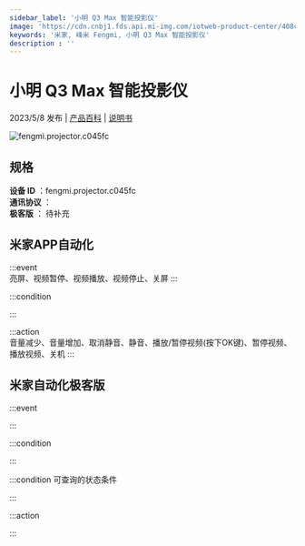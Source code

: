 ```yaml
---
sidebar_label: '小明 Q3 Max 智能投影仪'
image: 'https://cdn.cnbj1.fds.api.mi-img.com/iotweb-product-center/408ccf4822cbed6674f828b53bd7a7ea_1676341585062.png?GalaxyAccessKeyId=AKVGLQWBOVIRQ3XLEW&Expires=9223372036854775807&Signature=elWKOqeOeXzs3pWL4WpncIt6giY='
keywords: '米家, 峰米 Fengmi, 小明 Q3 Max 智能投影仪'
description : ''
---
```

# 小明 Q3 Max 智能投影仪

2023/5/8 发布 | [产品百科](https://home.mi.com/webapp/content/baike/product/index.html?model=fengmi.projector.c045fc/) | [说明书](https://home.mi.com/views/introduction.html?model=fengmi.projector.c045fc&region=cn)

![fengmi.projector.c045fc](https://cdn.cnbj1.fds.api.mi-img.com/iotweb-product-center/408ccf4822cbed6674f828b53bd7a7ea_1676341585062.png?GalaxyAccessKeyId=AKVGLQWBOVIRQ3XLEW&Expires=9223372036854775807&Signature=elWKOqeOeXzs3pWL4WpncIt6giY=)

## 规格  
> 
**设备 ID** ：fengmi.projector.c045fc  
**通讯协议** ：  
**极客版**  ： 待补充 


## 米家APP自动化  

:::event  
亮屏、视频暂停、视频播放、视频停止、关屏
:::

:::condition  

:::

:::action   
音量减少、音量增加、取消静音、静音、播放/暂停视频(按下OK键)、暂停视频、播放视频、关机
:::

## 米家自动化极客版  

:::event  

:::

:::condition  

:::

:::condition 可查询的状态条件  

:::

:::action  

:::

        
